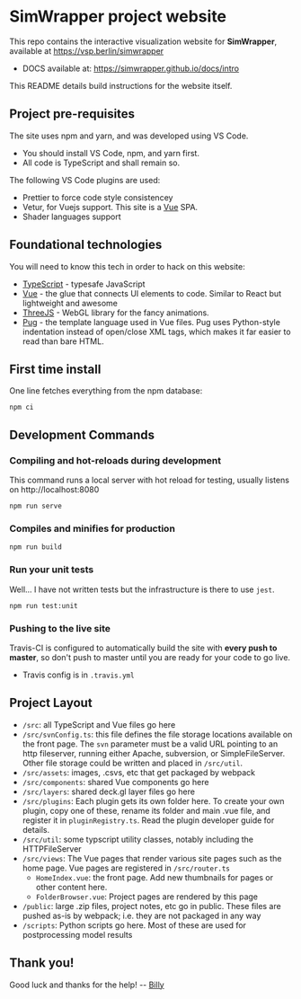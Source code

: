 # SimWrapper project website

This repo contains the interactive visualization website for **SimWrapper**, available at https://vsp.berlin/simwrapper

- DOCS available at: https://simwrapper.github.io/docs/intro

This README details build instructions for the website itself.

## Project pre-requisites

The site uses npm and yarn, and was developed using VS Code.

- You should install VS Code, npm, and yarn first.
- All code is TypeScript and shall remain so.

The following VS Code plugins are used:

- Prettier to force code style consistencey
- Vetur, for Vuejs support. This site is a [Vue](https://vuejs.org) SPA.
- Shader languages support

## Foundational technologies

You will need to know this tech in order to hack on this website:

- [TypeScript](https://typescriptlang.org) - typesafe JavaScript
- [Vue](https://vuejs.org) - the glue that connects UI elements to code. Similar to React but lightweight and awesome
- [ThreeJS](https://threejs.org) - WebGL library for the fancy animations.
- [Pug](https://pugjs.org) - the template language used in Vue files. Pug uses Python-style indentation instead of open/close XML tags, which makes it far easier to read than bare HTML.

## First time install

One line fetches everything from the npm database:

```
npm ci
```

## Development Commands

### Compiling and hot-reloads during development

This command runs a local server with hot reload for testing, usually listens on http://localhost:8080

```
npm run serve
```

### Compiles and minifies for production

```
npm run build
```

### Run your unit tests

Well... I have not written tests but the infrastructure is there to use `jest`.

```
npm run test:unit
```

### Pushing to the live site

Travis-CI is configured to automatically build the site with **every push to master**, so don't push to master until you are ready for your code to go live.

- Travis config is in `.travis.yml`

## Project Layout

- `/src`: all TypeScript and Vue files go here
- `/src/svnConfig.ts`: this file defines the file storage locations available on the front page. The `svn` parameter must be a valid URL pointing to an http fileserver, running either Apache, subversion, or SimpleFileServer. Other file storage could be written and placed in `/src/util`.
- `/src/assets`: images, .csvs, etc that get packaged by webpack
- `/src/components`: shared Vue components go here
- `/src/layers`: shared deck.gl layer files go here
- `/src/plugins`: Each plugin gets its own folder here. To create your own plugin, copy one of these, rename its folder and main .vue file, and register it in `pluginRegistry.ts`. Read the plugin developer guide for details.
- `/src/util`: some typscript utility classes, notably including the HTTPFileServer
- `/src/views`: The Vue pages that render various site pages such as the home page. Vue pages are registered in `/src/router.ts`
  - `HomeIndex.vue`: the front page. Add new thumbnails for pages or other content here.
  - `FolderBrowser.vue`: Project pages are rendered by this page
- `/public`: large .zip files, project notes, etc go in public. These files are pushed as-is by webpack; i.e. they are not packaged in any way
- `/scripts`: Python scripts go here. Most of these are used for postprocessing model results

## Thank you!

Good luck and thanks for the help! -- [Billy](https://github.com/billyc)
